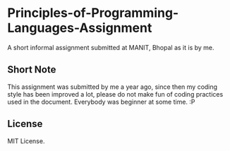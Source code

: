# Principles-of-Programming-Languages-Assignment
A short informal assignment submitted at MANIT, Bhopal as it is by me.

## Short Note
This assignment was submitted by me a year ago, since then my coding style has been improved a lot, please do not make fun of coding practices used in the document. Everybody was beginner at some time. :P

## License
MIT License.
